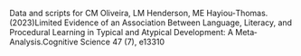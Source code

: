 Data and scripts for CM Oliveira, LM Henderson, ME Hayiou‐Thomas. (2023)Limited Evidence of an Association Between Language, Literacy, and Procedural Learning in Typical and Atypical Development: A Meta‐Analysis.Cognitive Science 47 (7), e13310
